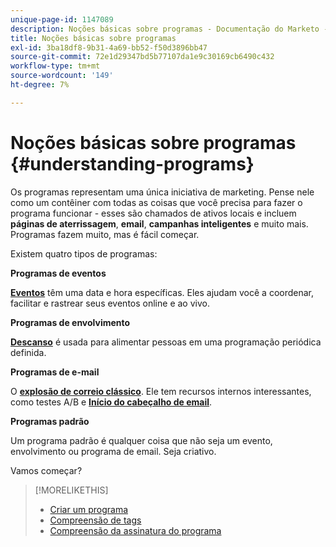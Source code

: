```yaml
---
unique-page-id: 1147089
description: Noções básicas sobre programas - Documentação do Marketo - Documentação do produto
title: Noções básicas sobre programas
exl-id: 3ba18df8-9b31-4a69-bb52-f50d3896bb47
source-git-commit: 72e1d29347bd5b77107da1e9c30169cb6490c432
workflow-type: tm+mt
source-wordcount: '149'
ht-degree: 7%

---
```


# Noções básicas sobre programas {#understanding-programs}

Os programas representam uma única iniciativa de marketing. Pense nele como um contêiner com todas as coisas que você precisa para fazer o programa funcionar - esses são chamados de ativos locais e incluem **páginas de aterrissagem**, **email**, **campanhas inteligentes** e muito mais. Programas fazem muito, mas é fácil começar.

Existem quatro tipos de programas:

**Programas de eventos**

**[Eventos](/help/marketo/product-docs/demand-generation/events/understanding-events/understanding-event-programs.md)** têm uma data e hora específicas. Eles ajudam você a coordenar, facilitar e rastrear seus eventos online e ao vivo.

**Programas de envolvimento**

**[Descanso](/help/marketo/product-docs/email-marketing/drip-nurturing/creating-an-engagement-program/understanding-engagement-programs.md)** é usada para alimentar pessoas em uma programação periódica definida.

**Programas de e-mail**

O **[explosão de correio clássico](/help/marketo/product-docs/email-marketing/email-programs/creating-an-email-program/understanding-email-programs.md)**. Ele tem recursos internos interessantes, como testes A/B e **[Início do cabeçalho de email](/help/marketo/product-docs/email-marketing/email-programs/email-program-actions/head-start-for-email-programs.md)**.

**Programas padrão**

Um programa padrão é qualquer coisa que não seja um evento, envolvimento ou programa de email. Seja criativo.

Vamos começar? 

>[!MORELIKETHIS]
>
>* [Criar um programa](/help/marketo/product-docs/email-marketing/email-programs/creating-an-email-program/create-an-email-program.md)
>* [Compreensão de tags](/help/marketo/product-docs/core-marketo-concepts/programs/working-with-programs/understanding-tags.md)
>* [Compreensão da assinatura do programa](/help/marketo/product-docs/core-marketo-concepts/programs/creating-programs/understanding-program-membership.md)

